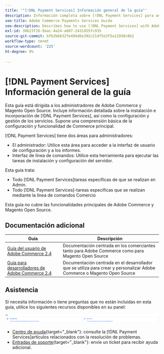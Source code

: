 ```yaml
---
title: '"[!DNL Payment Services] Información general de la guía"'
description: Información completa sobre [!DNL Payment Services] para administradores de Adobe Commerce y Magento Open Source, incluida la instalación y la integración
seo-title: Adobe Commerce Payments Services Guide
seo-description: Describes how to use [!DNL Payment Services] with Adobe Commerce or Magento Open Source.
exl-id: 30b23f26-9aac-4a24-a607-2431455fc935
source-git-commit: bfb2b6632fe494d6e392c214f5e3f5a11930c0b2
workflow-type: tm+mt
source-wordcount: '225'
ht-degree: 0%

---
```


# [!DNL Payment Services] Información general de la guía

Esta guía está dirigida a los administradores de Adobe Commerce y Magento Open Source. Incluye información detallada sobre la instalación e incorporación de [!DNL Payment Services], así como la configuración y gestión de los servicios. Supone una comprensión básica de la configuración y funcionalidad de Commerce principal.

[!DNL Payment Services] tiene dos áreas para administradores:

* El administrador: Utilice esta área para acceder a la interfaz de usuario de configuración y a los informes.
* Interfaz de línea de comandos: Utilice esta herramienta para ejecutar las tareas de instalación y configuración del servidor.

Esta guía trata:

* Todo [!DNL Payment Services]tareas específicas de que se realizan en Admin.
* Todo [!DNL Payment Services]-tareas específicas que se realizan mediante la línea de comandos Comercio

Esta guía no cubre las funcionalidades principales de Adobe Commerce y Magento Open Source.

## Documentación adicional

| Guía | Descripción |
|------ | ----------- |
| [Guía del usuario de Adobe Commerce 2.4](https://docs.magento.com/user-guide/) | Documentación centrada en los comerciantes tanto para Adobe Commerce como para Magento Open Source |
| [Guía para desarrolladores de Adobe Commerce 2.4](https://devdocs.magento.com/) | Documentación centrada en el desarrollador que se utiliza para crear y personalizar Adobe Commerce o Magento Open Source |

## Asistencia

Si necesita información o tiene preguntas que no están incluidas en esta guía, utilice los siguientes recursos disponibles en su panel:

![Recursos de ayuda](assets/help-resources.png)

* [Centro de ayuda](https://support.magento.com/hc/en-us){target=&quot;_blank&quot;}: consulte la [!DNL Payment Services]artículos relacionados con la resolución de problemas.
* [Entradas de soporte](https://support.magento.com/hc/en-us/articles/360000913794#submit-ticket){target=&quot;_blank&quot;}: envíe un ticket para recibir ayuda adicional.
